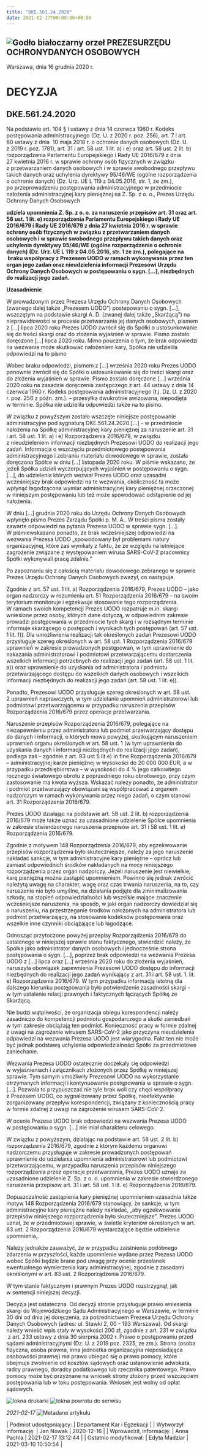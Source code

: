 ```yaml
---
title: "DKE.561.24.2020"
date: 2021-02-17T00:00:00+00:00
---
```



![Godło białoczarny orzeł](/bundles/app/img/orzeł2.png)
PREZESURZĘDU OCHRONYDANYCH OSOBOWYCH
------------------------------------




 Warszawa, dnia 16
 grudnia
 2020 r.
 


 DECYZJA
=========


 DKE.561.24.2020
----------------


Na podstawie art. 104 § l ustawy z dnia 14 czerwca 1960 r. Kodeks postępowania administracyjnego (Dz. U. z 2020 r. poz. 256), art. 7 i art. 60 ustawy z dnia  10 maja 2018 r. o ochronie danych osobowych (Dz. U. z 2019 r. poz. 1781), art. 31 i art. 58 ust. 1 lit. a) i e) oraz art. 58 ust. 2 lit. b) rozporządzenia Parlamentu Europejskiego i Rady UE 2016/679 z dnia 27 kwietnia 2016 r. w sprawie ochrony osób fizycznych w związku z przetwarzaniem danych osobowych i w sprawie swobodnego przepływu takich danych oraz uchylenia dyrektywy 95/46/WE (ogólne rozporządzenia o ochronie danych) (Dz. Urz. UE L 119 z 04.05.2016, str. 1, ze zm.), po przeprowadzeniu postępowania administracyjnego w przedmiocie nałożenia administracyjnej kary pieniężnej na Z. Sp. z o. o., Prezes Urzędu Ochrony Danych Osobowych


**udziela upomnienia Z. Sp. z o. o. za naruszenie przepisów art. 31 oraz art. 58 ust. 1 lit. e) rozporządzenia Parlamentu Europejskiego i Rady UE 2016/679 i Rady UE 2016/679 z dnia 27 kwietnia 2016 r. w sprawie ochrony osób fizycznych w związku z przetwarzaniem danych osobowych i w sprawie swobodnego przepływu takich danych oraz uchylenia dyrektywy 95/46/WE (ogólne rozporządzenie o ochronie danych) (Dz. Urz. UE L 119 z 04.05.2016, str. 1 ze zm.), polegające na  braku współpracy z Prezesem UODO w ramach wykonywania przez ten organ jego zadań oraz nieudzielenia informacji Prezesowi Urzędu Ochrony Danych Osobowych w postępowaniu o sygn. […], niezbędnych do realizacji jego zadań.**


**Uzasadnienie**


W prowadzonym przez Prezesa Urzędu Ochrony Danych Osobowych (zwanego dalej także „Prezesem UODO”) postepowaniu o sygn. […], wszczętym na podstawie skargi A. D. (zwanej dalej także „Skarżącą”) na nieprawidłowości w procesie przetwarzania jej danych osobowych, pismem z […] lipca 2020 roku Prezes UODO zwrócił się do Spółki o ustosunkowanie się do treści skargi oraz do złożenia wyjaśnień w sprawie. Pismo zostało doręczone […] lipca 2020 roku. Mimo pouczenia o tym, że brak odpowiedzi na wezwanie może skutkować nałożeniem kary, Spółka nie udzieliła odpowiedzi na to pismo


Wobec braku odpowiedzi, pismem z […] września 2020 roku Prezes UODO ponownie zwrócił się do Spółki o ustosunkowanie się do treści skargi oraz do złożenia wyjaśnień w sprawie. Pismo zostało doręczone […] września 2020 roku na zasadzie doręczenia zastępczego z art. 44 ustawy z dnia 14 czerwca 1960 r. Kodeks postępowania administracyjnego (t.j. Dz. U. z 2020 r. poz. 256 z późn. zm.). – przesyłka dwukrotnie awizowana, niepodjęta w terminie. Spółka nie udzieliła odpowiedzi także na to pismo.


W związku z powyższym zostało wszczęte niniejsze postępowanie administracyjne pod sygnaturą DKE.561.24.2020.[…] - w przedmiocie nałożenia na Spółkę administracyjnej kary pieniężnej za naruszenie art. 31 i art. 58 ust. 1 lit. a) i e) Rozporządzenia 2016/679, w związku z nieudzieleniem informacji niezbędnych Prezesowi UODO do realizacji jego zadań. Informacja o wszczęciu przedmiotowego postępowania administracyjnego i zebraniu materiału dowodowego w sprawie, została doręczona Spółce w dniu […] listopada 2020 roku. W piśmie wskazano, że jeżeli Spółka udzieli wyczerpujących wyjaśnień w postępowaniu o sygn. […], do udzielenia których wezwał Prezes UODO oraz uzasadni wcześniejszy brak odpowiedzi na te wezwania, okoliczność ta może wpłynąć łagodzącona wymiar administracyjnej kary pieniężnej orzeczonej w niniejszym postępowaniu lub też może spowodować odstąpienie od jej nałożenia.


W dniu […] grudnia 2020 roku do Urzędu Ochrony Danych Osobowych wpłynęło pismo Prezes Zarządu Spółki p. M. A.. W treści pisma zostały zawarte odpowiedzi na pytania Prezesa UODO w sprawie sygn. […]. W piśmiewskazano ponadto, że brak wcześniejszej odpowiedzi na wezwania Prezesa UODO „spowodowany był problemami natury organizacyjnej, które zaś wynikały z faktu, że ze względu na istniejące zagrożenie związane z występowaniem wirusa SARS-CoV-2 pracownicy Spółki wykonywali pracę zdalnie.”


Po zapoznaniu się z całością materiału dowodowego zebranego w sprawie Prezes Urzędu Ochrony Danych Osobowych zważył, co następuje.


Zgodnie z art. 57 ust. 1 lit. a) Rozporządzenia 2016/679, Prezes UODO – jako organ nadzorczy w rozumieniu art. 51 Rozporządzenia 2016/679 – na swoim terytorium monitoruje i egzekwuje stosowanie tego rozporządzenia. W ramach swoich kompetencji Prezes UODO rozpatruje m.in. skargi wniesione przez osoby, których dane dotyczą, w odpowiednim zakresie prowadzi postępowania w przedmiocie tych skarg i w rozsądnym terminie informuje skarżącego o postępach i wynikach tych postępowań (art. 57 ust. 1 lit. f)). Dla umożliwienia realizacji tak określonych zadań Prezesowi UODO przysługuje szereg określonych w art. 58 ust. 1 Rozporządzenia 2016/679 uprawnień w zakresie prowadzonych postępowań, w tym uprawnienie do nakazania administratorowi i podmiotowi przetwarzającemu dostarczenia wszelkich informacji potrzebnych do realizacji jego zadań (art. 58 ust. 1 lit. a)) oraz uprawnienie do uzyskania od administratora i podmiotu przetwarzającego dostępu do wszelkich danych osobowych i wszelkich informacji niezbędnych do realizacji jego zadań (art. 58 ust. 1 lit. e)).


Ponadto, Prezesowi UODO przysługuje szereg określonych w art. 58 ust. 2 uprawnień naprawczych, w tym udzielanie upomnień administratorowi lub podmiotowi przetwarzającemu w przypadku naruszenia przepisów Rozporządzenia 2016/679 przez operacje przetwarzania.


Naruszenie przepisów Rozporządzenia 2016/679, polegające na niezapewnieniu przez administratora lub podmiot przetwarzający dostępu do danych i informacji, o których mowa powyżej, skutkującym naruszeniem uprawnień organu określonych w art. 58 ust. 1 (w tym uprawnienia do uzyskania danych i informacji niezbędnych do realizacji jego zadań), podlega zaś – zgodnie z art. 83 ust 5 lit e) in fine Rozporządzenia 2016/679 – administracyjnej karze pieniężnej w wysokości do 20 000 000 EUR, a w przypadku przedsiębiorstwa – w wysokości do 4 % jego całkowitego rocznego światowego obrotu z poprzedniego roku obrotowego, przy czym zastosowanie ma kwota wyższa. Wskazać należy ponadto, że administrator i podmiot przetwarzający obowiązani są współpracować z organem nadzorczym w ramach wykonywania przez niego zadań, o czym stanowi art. 31 Rozporządzenia 2016/679.


Prezes UODO działając na podstawie art. 58 ust. 2 lit. b) rozporządzenia 2016/679 może także uznać za uzasadnione udzielenie Spółce upomnienia w zakresie stwierdzonego naruszenia przepisów art. 31 i 58 ust. 1 lit. e) Rozporządzenia 2016/679.


Zgodnie z motywem 148 Rozporządzenia 2016/679, aby egzekwowanie przepisów rozporządzenia było skuteczniejsze, należy za jego naruszenie nakładać sankcje, w tym administracyjne kary pieniężne – oprócz lub zamiast odpowiednich środków nakładanych na mocy niniejszego rozporządzenia przez organ nadzorczy. Jeżeli naruszenie jest niewielkie, karę pieniężną można zastąpić upomnieniem. Powinno się jednak zwrócić należytą uwagę na charakter, wagę oraz czas trwania naruszenia, na to, czy naruszenie nie było umyślne, na działania podjęte dla zminimalizowania szkody, na stopień odpowiedzialności lub wszelkie mające znaczenie wcześniejsze naruszenia, na sposób, w jaki organ nadzorczy dowiedział się o naruszeniu, na przestrzeganie środków nałożonych na administratora lub podmiot przetwarzający, na stosowanie kodeksów postępowania oraz wszelkie inne czynniki obciążające lub łagodzące.


Odnosząc przytoczone powyżej przepisy Rozporządzenia 2016/679 do ustalonego w niniejszej sprawie stanu faktycznego, stwierdzić należy, że Spółka jako administrator danych osobowych i jednocześnie strona postępowania o sygn. […], poprzez brak odpowiedzi na wezwania Prezesa UODO z […] lipca oraz […] września 2020 roku do złożenia wyjaśnień, naruszyła obowiązek zapewnienia Prezesowi UODO dostępu do informacji niezbędnych do realizacji jego zadań wynikający z art. 31 i art. 58 ust. 1. lit. e) Rozporządzenia 2016/679. W tym przypadku informacją istotną dla dalszego kierunku postępowania było potwierdzenie zasadności skargi - w tym ustalenie relacji prawnych i faktycznych łączących Spółkę ze Skarżącą.


Nie budzi wątpliwości, że organizacja obiegu korespondencji należy zasadniczo do kompetencji podmiotu gospodarczego a skutki zaniedbań w tym zakresie obciążają ten podmiot. Konieczność pracy w formie zdalnej z uwagi na zagrożenie wirusem SARS-CoV-2 jako przyczyna nieudzielenia odpowiedzi na wezwania Prezesa UODO jest wiarygodna. Fakt ten nie może być jednak podstawą uchylenia odpowiedzialności Spółki za przedmiotowe zaniechanie.


Wezwania Prezesa UODO ostatecznie doczekały się odpowiedzi w wyjaśnieniach i załącznikach złożonych przez Spółkę w niniejszej sprawie. Tym samym umożliwiły Prezesowi UODO na wykorzystanie otrzymanych informacji i kontynuowanie postępowania w sprawie o sygn. […]. Pozwala to przypuszczać nie tyle brak woli czy chęci współpracy z Prezesem UODO, co sygnalizowany przez Spółkę, nieefektywnie zorganizowany przepływ korespondencji, związany z koniecznością pracy w formie zdalnej z uwagi na zagrożenie wirusem SARS-CoV-2.


W ocenie Prezesa UODO brak odpowiedzi na wezwania Prezesa UODO w postępowaniu o sygn. […] nie miał charakteru celowego.


W związku z powyższym, działając na podstawie art. 58 ust. 2 lit. b) rozporządzenia 2016/679, zgodnie z którym każdemu organowi nadzorczemu przysługuje w zakresie prowadzonych postępowań uprawnienie do udzielania upomnienia administratorowi lub podmiotowi przetwarzającemu, w przypadku naruszenia przepisów niniejszego rozporządzenia przez operacje przetwarzania, Prezes UODO uznaje za uzasadnione udzielenie Z. Sp. z o. o. upomnienia w zakresie stwierdzonego naruszenia przepisów art. 31 i art. 58 ust. 1 lit. e) Rozporządzenia 2016/679.


Dopuszczalność zastąpienia kary pieniężnej upomnieniem uzasadnia także motyw 148 Rozporządzenia 2016/679 stanowiący, że sankcje, w tym administracyjne kary pieniężne należy nakładać, „aby egzekwowanie przepisów niniejszego rozporządzenia było skuteczniejsze”. Prezes UODO uznał, że w przedmiotowej sprawie, w świetle kryteriów określonych w art. 83 ust. 2 Rozporządzenia 2016/679 wystarczające będzie udzielenie upomnienia,.


Należy jednakże zauważyć, że w przypadku zaistnienia podobnego zdarzenia w przyszłości, każde upomnienie wydane przez Prezesa UODO wobec Spółki będzie brane pod uwagę przy ocenie przesłanek ewentualnego wymierzenia kary administracyjnej, zgodnie z zasadami określonymi w art. 83 ust. 2 Rozporządzenia 2016/679.


W tym stanie faktycznym i prawnym Prezes UODO rozstrzygnął, jak w sentencji niniejszej decyzji.


Decyzja jest ostateczna. Od decyzji stronie przysługuje prawo wniesienia skargi do Wojewódzkiego Sądu Administracyjnego w Warszawie, w terminie 30 dni od dnia jej doręczenia, za pośrednictwem Prezesa Urzędu Ochrony Danych Osobowych (adres: ul. Stawki 2, 00 - 193 Warszawa). Od skargi należy wnieść wpis stały w wysokości 200 zł, zgodnie z art. 231 w związku  z art. 233 ustawy z dnia 30 sierpnia 2002 r. Prawo o postępowaniu przed sądami administracyjnymi (Dz. U. z 2019 poz. 2325, ze zm.). Strona (osoba fizyczna, osoba prawna, inna jednostka organizacyjna nieposiadająca osobowości prawnej) ma prawo ubiegać się o prawo pomocy, które obejmuje zwolnienie od kosztów sądowych oraz ustanowienie adwokata, radcy prawnego, doradcy podatkowego lub rzecznika patentowego. Prawo pomocy może być przyznane na wniosek strony złożony przed wszczęciem postępowania lub w toku postępowania. Wniosek jest wolny od opłat sądowych.



![Iokna drukarki](/bundles/app/img/ico/print.svg "Kliknij aby zobaczyć wersję do wydruku.")
![Iokna powrotu do serwisu](/bundles/app/img/ico/back.svg "Kliknij aby wrócić do normalnej wersji serwisu.")


*2021-02-17*
![Metadane artykułu](/bundles/app/img/metadane-s3.png "Metadane artykułu")




| Podmiot udostępniający: | Departament Kar i Egzekucji |
| Wytworzył informację: | Jan Nowak | 2020-12-16 |
| Wprowadził‚ informację: | Anna Pachla | 2021-02-17 13:12:44 |
| Ostatnio modyfikował: | Edyta Madziar | 2021-03-10 10:50:54 |


